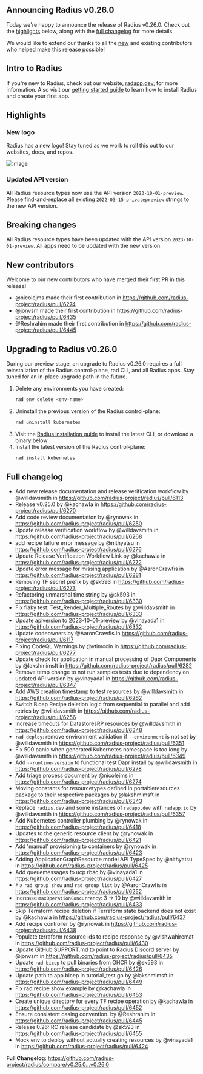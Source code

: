 ## Announcing Radius v0.26.0

Today we're happy to announce the release of Radius v0.26.0. Check out the [highlights](#highlights) below, along with the [full changelog](#full-changelog) for more details.

We would like to extend our thanks to all the [new](#new-contributors) and existing contributors who helped make this release possible!

## Intro to Radius

If you're new to Radius, check out our website, [radapp.dev](https://radapp.dev), for more information. Also visit our [getting started guide](https://docs.radapp.dev/getting-started/) to learn how to install Radius and create your first app.

## Highlights

### New logo

Radius has a new logo! Stay tuned as we work to roll this out to our websites, docs, and repos.

![image](https://github.com/radius-project/radius/assets/54363786/177bc882-7279-4b0b-90f9-a3a61fc00235)

### Updated API version

All Radius resource types now use the API version `2023-10-01-preview`. Please find-and-replace all existing `2022-03-15-privatepreview` strings to the new API version.

## Breaking changes

All Radius resource types have been updated with the API version `2023-10-01-preview`. All apps need to be updated with the new version.

## New contributors

Welcome to our new contributors who have merged their first PR in this release!

* @nicolejms made their first contribution in https://github.com/radius-project/radius/pull/6274
* @jonvsm made their first contribution in https://github.com/radius-project/radius/pull/6435
* @Reshrahim made their first contribution in https://github.com/radius-project/radius/pull/6445

## Upgrading to Radius v0.26.0

During our preview stage, an upgrade to Radius v0.26.0 requires a full reinstallation of the Radius control-plane, rad CLI, and all Radius apps. Stay tuned for an in-place upgrade path in the future.

1. Delete any environments you have created:
   ```bash
   rad env delete <env-name>
   ```
1. Uninstall the previous version of the Radius control-plane:
   ```bash
   rad uninstall kubernetes
   ```
1. Visit the [Radius installation guide](https://docs.radapp.dev/getting-started/install/) to install the latest CLI, or download a binary below
1. Install the latest version of the Radius control-plane:
   ```bash
   rad install kubernetes
   ```

## Full changelog

* Add new release documentation and release verification workflow by @willdavsmith in https://github.com/radius-project/radius/pull/6113
* Release v0.25.0 by @kachawla in https://github.com/radius-project/radius/pull/6270
* Add code review documentation by @rynowak in https://github.com/radius-project/radius/pull/6250
* Update release verification workflow by @willdavsmith in https://github.com/radius-project/radius/pull/6268
* add recipe failure error message by @nithyatsu in https://github.com/radius-project/radius/pull/6276
* Update Release Verification Workflow Link by @kachawla in https://github.com/radius-project/radius/pull/6272
* Update error message for missing application by @AaronCrawfis in https://github.com/radius-project/radius/pull/6281
* Removing TF secret prefix by @sk593 in https://github.com/radius-project/radius/pull/6273
* Refactoring unmarshal time string by @sk593 in https://github.com/radius-project/radius/pull/6330
* Fix flaky test: Test_Render_Multiple_Routes by @willdavsmith in https://github.com/radius-project/radius/pull/6333
* Update apiversion to 2023-10-01-preview by @vinayada1 in https://github.com/radius-project/radius/pull/6332
* Update codeowners by @AaronCrawfis in https://github.com/radius-project/radius/pull/6117
* Fixing CodeQL Warnings by @ytimocin in https://github.com/radius-project/radius/pull/6277
* Update check for application in manual processing of Dapr Components by @lakshmimsft in https://github.com/radius-project/radius/pull/6282
* Remove temp change to not run samples tests due to dependency on updated API version by @vinayada1 in https://github.com/radius-project/radius/pull/6347
* Add AWS creation timestamp to test resources by @willdavsmith in https://github.com/radius-project/radius/pull/6262
* Switch Bicep Recipe deletion logic from sequential to parallel and add retries by @willdavsmith in https://github.com/radius-project/radius/pull/6256
* Increase timeouts for DatastoresRP resources by @willdavsmith in https://github.com/radius-project/radius/pull/6348
* `rad deploy`: remove environment validation if `--environment` is not set by @willdavsmith in https://github.com/radius-project/radius/pull/6351
* Fix 500 panic when generated Kubernetes namespace is too long by @willdavsmith in https://github.com/radius-project/radius/pull/6349
* Add `--runtime-version` to functional test Dapr install by @willdavsmith in https://github.com/radius-project/radius/pull/6278
* Add triage process document by @nicolejms in https://github.com/radius-project/radius/pull/6274
* Moving constants for resourcetypes defined in portableresources package to their respective packages by @lakshmimsft in https://github.com/radius-project/radius/pull/6343
* Replace `radius.dev` and some instances of `radapp.dev` with `radapp.io` by @willdavsmith in https://github.com/radius-project/radius/pull/6357
* Add Kubernetes controller plumbing by @rynowak in https://github.com/radius-project/radius/pull/6418
* Updates to the generic resource client by @rynowak in https://github.com/radius-project/radius/pull/6421
* Add 'manual' provisioning to containers by @rynowak in https://github.com/radius-project/radius/pull/6423
* Adding ApplicationGraphResource model API TypeSpec by @nithyatsu in https://github.com/radius-project/radius/pull/6425
* Add queuemessages to ucp rbac by @vinayada1 in https://github.com/radius-project/radius/pull/6427
* Fix `rad group show` and `rad group list` by @AaronCrawfis in https://github.com/radius-project/radius/pull/6252
* Increase `maxOperationConcurrency`: 3 -> 10 by @willdavsmith in https://github.com/radius-project/radius/pull/6433
* Skip Terraform recipe deletion if Terraform state backend does not exist by @kachawla in https://github.com/radius-project/radius/pull/6437
* Add recipe controller by @rynowak in https://github.com/radius-project/radius/pull/6438
* Populate terraform resource ids to recipe response by @vishwahiremat in https://github.com/radius-project/radius/pull/6430
* Update GitHub SUPPORT.md to point to Radius Discord server by @jonvsm in https://github.com/radius-project/radius/pull/6435
* Update `rad bicep` to pull binaries from GHCR by @sk593 in https://github.com/radius-project/radius/pull/6426
* Update path to app.bicep in tutorial_test.go by @lakshmimsft in https://github.com/radius-project/radius/pull/6449
* Fix rad recipe show example by @kachawla in https://github.com/radius-project/radius/pull/6453
* Create unique directory for every TF recipe operation by @kachawla in https://github.com/radius-project/radius/pull/6452
* Ensure consistent casing convention. by @Reshrahim in https://github.com/radius-project/radius/pull/6445
* Release 0.26: RC release candidate  by @sk593 in https://github.com/radius-project/radius/pull/6455
* Mock env to deploy without actually creating resources by @vinayada1 in https://github.com/radius-project/radius/pull/6424

**Full Changelog**: https://github.com/radius-project/radius/compare/v0.25.0...v0.26.0